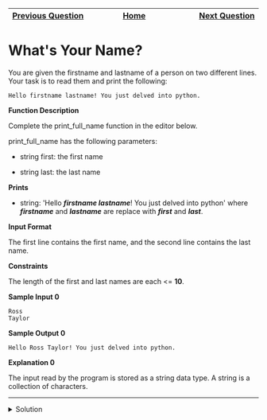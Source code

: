 | <img width=1000>[Previous Question](https://github.com/Kevin-Lago/python-hackerrank-solutions/tree/main/src/strings/string_split_and_join)</img> | <img width=1000>[Home](https://github.com/Kevin-Lago/python-hackerrank-solutions)</img> | <img width=1000>[Next Question](https://github.com/Kevin-Lago/python-hackerrank-solutions/tree/main/src/strings/mutations)</img> |
|:---|:---:|---:|

# What's Your Name?

You are given the firstname and lastname of a person on two different lines. Your task is to read them and print the following:

```
Hello firstname lastname! You just delved into python.
```

__Function Description__

Complete the print_full_name function in the editor below.

print_full_name has the following parameters:

- string first: the first name

- string last: the last name

__Prints__

- string: 'Hello ___firstname lastname___! You just delved into python' where ___firstname___ and ___lastname___ are replace with ___first___ and ___last___.

__Input Format__

The first line contains the first name, and the second line contains the last name.

__Constraints__

The length of the first and last names are each <= __10__.

__Sample Input 0__

```
Ross
Taylor
```

__Sample Output 0__

```
Hello Ross Taylor! You just delved into python.
```

__Explanation 0__

The input read by the program is stored as a string data type. A string is a collection of characters.

---

<details><summary>Solution</summary>
    
```python
def print_full_name(first, last):
    print(f"Hello {first} {last}! You just delved into python.")


if __name__ == '__main__':
    first_name = input()
    last_name = input()
    print_full_name(first_name, last_name)
```
</details>
